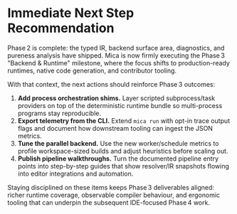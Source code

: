 # Immediate Next Step Recommendation

Phase 2 is complete: the typed IR, backend surface area, diagnostics, and
pureness analysis have shipped. Mica is now firmly executing the Phase 3
"Backend & Runtime" milestone, where the focus shifts to production-ready
runtimes, native code generation, and contributor tooling.

With that context, the next actions should reinforce Phase 3 outcomes:

1. **Add process orchestration shims.** Layer scripted subprocess/task providers
   on top of the deterministic runtime bundle so multi-process programs stay
   reproducible.
2. **Export telemetry from the CLI.** Extend `mica run` with opt-in trace output
   flags and document how downstream tooling can ingest the JSON metrics.
3. **Tune the parallel backend.** Use the new worker/schedule metrics to profile
   workspace-sized builds and adjust heuristics before scaling out.
4. **Publish pipeline walkthroughs.** Turn the documented pipeline entry points
   into step-by-step guides that show resolver/IR snapshots flowing into editor
   integrations and automation.

Staying disciplined on these items keeps Phase 3 deliverables aligned: richer
runtime coverage, observable compiler behaviour, and ergonomic tooling that can
underpin the subsequent IDE-focused Phase 4 work.
